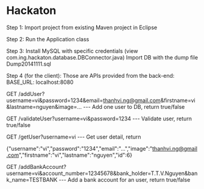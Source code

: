 Hackaton
========

Step 1: Import project from existing Maven project in Eclipse

Step 2: Run the Application class

Step 3: Install MySQL with specific credentials (view com.ing.hackaton.database.DBConnector.java)
Import DB with the dump file Dump20141111.sql

Step 4 (for the client): Those are APIs provided from the back-end: 
BASE_URL: localhost:8080

GET /addUser?username=vi&password=1234&email=thanhvi.ng@gmail.com&firstname=vi&lastname=nguyen&image=...
--- Add one user to DB, return true/false

GET /validateUser?username=vi&password=1234
--- Validate user, return true/false

GET /getUser?username=vi
--- Get user detail, return

{"username":"vi","password":"1234","email":"...","image":"thanhvi.ng@gmail.com","firstname":"vi","lastname":"nguyen","id":6}

GET /addBankAccount?username=vi&account_number=12345678&bank_holder=T.T.V.Nguyen&bank_name=TESTBANK
--- Add a bank account for an user, return true/false

